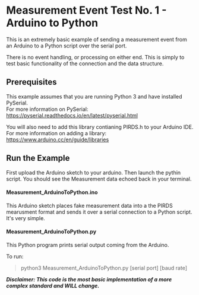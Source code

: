 # Measurement Event Test No. 1 - Arduino to Python

This is an extremely basic example of sending a measurement event from an Arduino to a Python script over the serial port.

There is no event handling, or processing on either end. This is simply to test basic functionality of the connection and the data structure. 

## Prerequisites

This example assumes that you are running Python 3 and have installed PySerial.  
For more information on PySerial: https://pyserial.readthedocs.io/en/latest/pyserial.html

You will also need to add this library contianing PIRDS.h to your Arduino IDE.  
For more information on adding a library: https://www.arduino.cc/en/guide/libraries


## Run the Example

First upload the Arduino sketch to your arduino. Then launch the pythin script. You should see the Measurement data echoed back in your terminal. 

#### Measurement_ArduinoToPython.ino

This Arduino sketch places fake measurement data into a the PIRDS mearusment format and sends it over a serial connection to a Python script. It's very simple. 


#### Measurement_ArduinoToPython.py

This Python program prints serial output coming from the Arduino.

To run:
> python3 Measurement_ArduinoToPython.py [serial port] [baud rate]



***Disclaimer: This code is the most basic implementation of a more complex standard and WILL change.*** 
